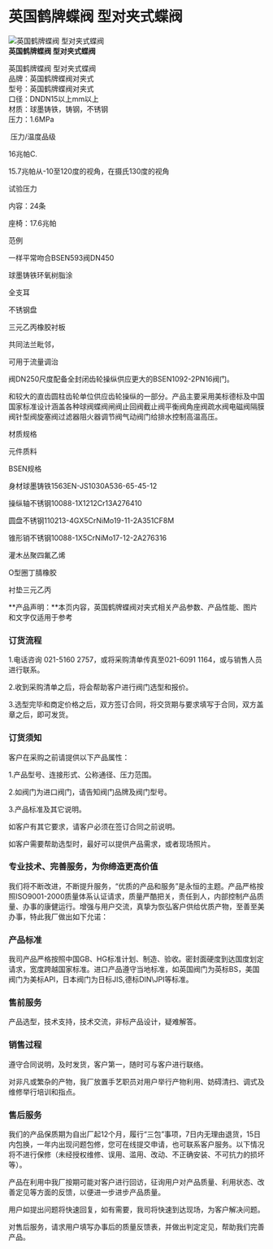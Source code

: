
# 英国鹤牌蝶阀 型对夹式蝶阀

![英国鹤牌蝶阀 型对夹式蝶阀](/uploads/140422/1-140422105Z3B0.jpg)  
**英国鹤牌蝶阀 型对夹式蝶阀**

英国鹤牌蝶阀 型对夹式蝶阀  
品牌：英国鹤牌蝶阀对夹式  
型号：英国鹤牌蝶阀对夹式  
口径：DNDN15以上mm以上  
材质：球墨铸铁，铸钢，不锈钢  
压力：1.6MPa

 压力/温度品级

16兆帕C.

15.7兆帕从-10至120度的视角，在摄氏130度的视角

试验压力

内容：24条

座椅：17.6兆帕

范例

一样平常吻合BSEN593阀DN450

球墨铸铁环氧树脂涂

全支耳

不锈钢盘

三元乙丙橡胶衬板

共同法兰毗邻，

可用于流量调治

阀DN250尺度配备全封闭齿轮操纵供应更大的BSEN1092-2PN16阀门。

和较大的直齿圆柱齿轮单位供应齿轮操纵的一部分。产品主要采用美标德标及中国国家标准设计涵盖各种球阀蝶阀闸阀止回阀截止阀平衡阀角座阀疏水阀电磁阀隔膜阀针型阀旋塞阀过滤器阻火器调节阀气动阀门给排水控制高温高压。

材质规格

元件质料

BSEN规格

身材球墨铸铁1563EN-JS1030A536-65-45-12

操纵轴不锈钢10088-1X1212Cr13A276410

圆盘不锈钢110213-4GX5CrNiMo19-11-2A351CF8M

锥形销不锈钢10088-1X5CrNiMo17-12-2A276316

灌木丛聚四氟乙烯

O型圈丁腈橡胶

衬垫三元乙丙

**产品声明：**本页内容，英国鹤牌蝶阀对夹式相关产品参数、产品性能、图片和文字仅适用于参考

### 订货流程

1.电话咨询 021-5160 2757，或将采购清单传真至021-6091 1164，或与销售人员进行联系。

2.收到采购清单之后，将会帮助客户进行阀门选型和报价。

3.选型完毕和商定价格之后，双方签订合同，将交货期与要求填写于合同，双方盖章之后，即可发货。

### 订货须知

客户在采购之前请提供以下产品属性：

1.产品型号、连接形式、公称通径、压力范围。

2.如阀门为进口阀门，请告知阀门品牌及阀门型号。

3.产品标准及其它说明。

如客户有其它要求，请客户必须在签订合同之前说明。

如客户需要帮助选型时，最好可以提供产品需求，或者现场照片。

### 专业技术、完善服务，为你缔造更高价值

我们将不断改进，不断提升服务，“优质的产品和服务”是永恒的主题。产品严格按照ISO9001-2000质量体系认证请求，质量严酷把关，责任到人，内部控制产品质量、办事的康健运行。增强与用户交流，真挚为恢弘客户供给优质产物，至善至美办事，特此我厂做出如下允诺：

### 产品标准

我司产品严格按照中国GB、HG标准计划、制造、验收。密封面硬度到达国度划定请求，宽度跨越国家标准。进口产品遵守当地标准，如英国阀门为英标BS，美国阀门为美标API，日本阀门为日标JIS,德标DIN\\JPI等标准。

### 售前服务

产品选型，技术支持，技术交流，非标产品设计，疑难解答。

### 销售过程

遵守合同说明，及时发货，客户第一，随时可与客户进行联络。

对非凡或繁杂的产物，我厂放置手艺职员对用户举行产物利用、妨碍清扫、调式及维修举行培训和指点。

### 售后服务

我们的产品保质期为自出厂起12个月，履行“三包”事项，7日内无理由退货，15日内包换，一年内出现问题包修，您可在线提交申请，也可联系客户服务。以下情况将不进行保修（未经授权维修、误用、滥用、改动、不正确安装、不可抗力的损坏等）。

产品在利用中我厂按期可能对客户进行回访，征询用户对产品质量、利用状态、改善定见等方面的反馈，以便进一步进步产品质量。

用户如提出问题将快速回复，如有需要，我司将快速到达现场，为客户解决问题。

对售后服务，请求用户填写办事后的质量反馈表，并做出判定定见，帮助我们完善产品。
